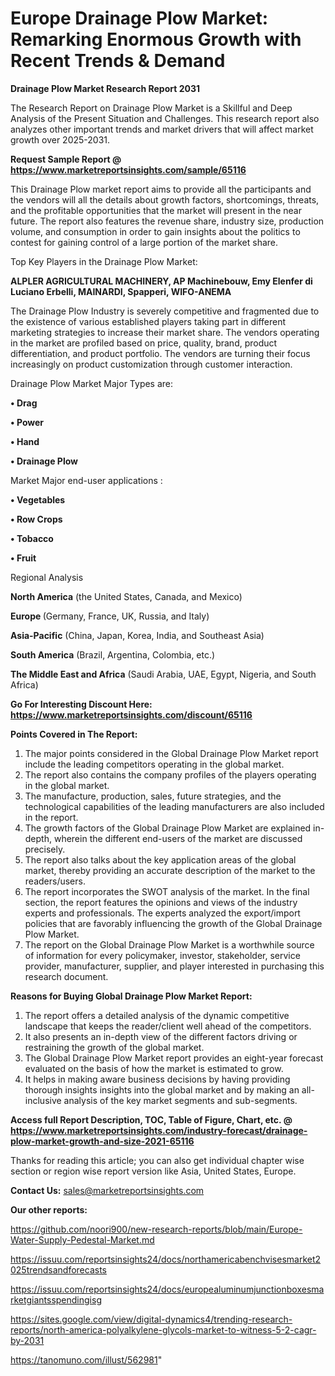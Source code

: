 # Europe Drainage Plow Market: Remarking Enormous Growth with Recent Trends & Demand

<strong>Drainage Plow Market Research Report 2031</strong>

The Research Report on Drainage Plow Market is a Skillful and Deep Analysis of the Present Situation and Challenges. This research report also analyzes other important trends and market drivers that will affect market growth over 2025-2031.

<strong>Request Sample Report @ <a href=https://www.marketreportsinsights.com/sample/65116>https://www.marketreportsinsights.com/sample/65116</a></strong>

This Drainage Plow market report aims to provide all the participants and the vendors will all the details about growth factors, shortcomings, threats, and the profitable opportunities that the market will present in the near future. The report also features the revenue share, industry size, production volume, and consumption in order to gain insights about the politics to contest for gaining control of a large portion of the market share.

Top Key Players in the Drainage Plow Market:

<strong>ALPLER AGRICULTURAL MACHINERY, AP Machinebouw, Emy Elenfer di Luciano Erbelli, MAINARDI, Spapperi, WIFO-ANEMA</strong>

The Drainage Plow Industry is severely competitive and fragmented due to the existence of various established players taking part in different marketing strategies to increase their market share. The vendors operating in the market are profiled based on price, quality, brand, product differentiation, and product portfolio. The vendors are turning their focus increasingly on product customization through customer interaction.

Drainage Plow Market Major Types are:

<strong>• Drag

• Power

• Hand

• Drainage Plow</strong>

Market Major end-user applications :

<strong>• Vegetables

• Row Crops

• Tobacco

• Fruit</strong>

Regional Analysis

</u><strong><b>North America</b></strong> (the United States, Canada, and Mexico)

<strong><b>Europe </b></strong>(Germany, France, UK, Russia, and Italy)

<strong><b>Asia-Pacific</b></strong> (China, Japan, Korea, India, and Southeast Asia)

<strong><b>South America</b></strong> (Brazil, Argentina, Colombia, etc.)

<strong><b>The Middle East and Africa</b></strong> (Saudi Arabia, UAE, Egypt, Nigeria, and South Africa)

<strong>Go For Interesting Discount Here: <a href=https://www.marketreportsinsights.com/discount/65116>https://www.marketreportsinsights.com/discount/65116</a></strong>

<strong>Points Covered in The Report:</strong>
<ol>
  <li>The major points considered in the Global Drainage Plow Market report include the leading competitors operating in the global market.</li>
  <li>The report also contains the company profiles of the players operating in the global market.</li>
  <li>The manufacture, production, sales, future strategies, and the technological capabilities of the leading manufacturers are also included in the report.</li>
  <li>The growth factors of the Global Drainage Plow Market are explained in-depth, wherein the different end-users of the market are discussed precisely.</li>
  <li>The report also talks about the key application areas of the global market, thereby providing an accurate description of the market to the readers/users.</li>
  <li>The report incorporates the SWOT analysis of the market. In the final section, the report features the opinions and views of the industry experts and professionals. The experts analyzed the export/import policies that are favorably influencing the growth of the Global Drainage Plow Market.</li>
  <li>The report on the Global Drainage Plow Market is a worthwhile source of information for every policymaker, investor, stakeholder, service provider, manufacturer, supplier, and player interested in purchasing this research document.</li>
</ol>
<strong>Reasons for Buying Global Drainage Plow Market Report:</strong>

<ol>
  <li>The report offers a detailed analysis of the dynamic competitive landscape that keeps the reader/client well ahead of the competitors.</li>
  <li>It also presents an in-depth view of the different factors driving or restraining the growth of the global market.</li>
  <li>The Global Drainage Plow Market report provides an eight-year forecast evaluated on the basis of how the market is estimated to grow.</li>
  <li>It helps in making aware business decisions by having providing thorough insights insights into the global market and by making an all-inclusive analysis of the key market segments and sub-segments.</li>
</ol>
<strong>Access full Report Description, TOC, Table of Figure, Chart, etc. @ <a href=https://www.marketreportsinsights.com/industry-forecast/drainage-plow-market-growth-and-size-2021-65116>https://www.marketreportsinsights.com/industry-forecast/drainage-plow-market-growth-and-size-2021-65116</a></strong>


Thanks for reading this article; you can also get individual chapter wise section or region wise report version like Asia, United States, Europe.

<strong>Contact Us:</strong>
sales@marketreportsinsights.com

<strong>Our other reports:</strong>

<a href=https://github.com/noori900/new-research-reports/blob/main/Europe-Water-Supply-Pedestal-Market.md>https://github.com/noori900/new-research-reports/blob/main/Europe-Water-Supply-Pedestal-Market.md</a>

<a href=https://issuu.com/reportsinsights24/docs/northamericabenchvisesmarket2025trendsandforecasts>https://issuu.com/reportsinsights24/docs/northamericabenchvisesmarket2025trendsandforecasts</a>

<a href=https://issuu.com/reportsinsights24/docs/europealuminumjunctionboxesmarketgiantsspendingisg>https://issuu.com/reportsinsights24/docs/europealuminumjunctionboxesmarketgiantsspendingisg</a>

<a href=https://sites.google.com/view/digital-dynamics4/trending-research-reports/north-america-polyalkylene-glycols-market-to-witness-5-2-cagr-by-2031>https://sites.google.com/view/digital-dynamics4/trending-research-reports/north-america-polyalkylene-glycols-market-to-witness-5-2-cagr-by-2031</a>

<a href=https://tanomuno.com/illust/562981>https://tanomuno.com/illust/562981</a>"
